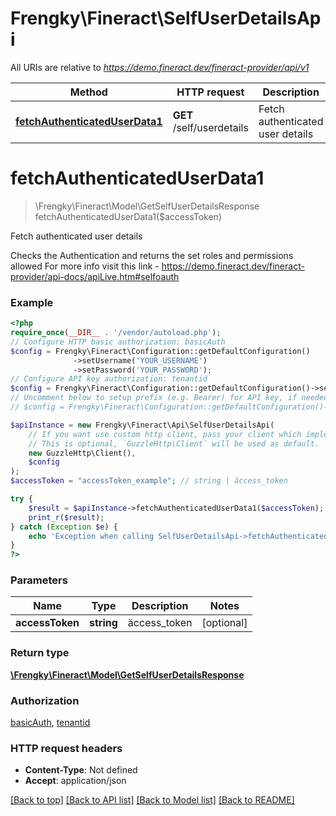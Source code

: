 # Frengky\Fineract\SelfUserDetailsApi

All URIs are relative to *https://demo.fineract.dev/fineract-provider/api/v1*

Method | HTTP request | Description
------------- | ------------- | -------------
[**fetchAuthenticatedUserData1**](SelfUserDetailsApi.md#fetchauthenticateduserdata1) | **GET** /self/userdetails | Fetch authenticated user details

# **fetchAuthenticatedUserData1**
> \Frengky\Fineract\Model\GetSelfUserDetailsResponse fetchAuthenticatedUserData1($accessToken)

Fetch authenticated user details

Checks the Authentication and returns the set roles and permissions allowed  For more info visit this link - https://demo.fineract.dev/fineract-provider/api-docs/apiLive.htm#selfoauth

### Example
```php
<?php
require_once(__DIR__ . '/vendor/autoload.php');
// Configure HTTP basic authorization: basicAuth
$config = Frengky\Fineract\Configuration::getDefaultConfiguration()
              ->setUsername('YOUR_USERNAME')
              ->setPassword('YOUR_PASSWORD');
// Configure API key authorization: tenantid
$config = Frengky\Fineract\Configuration::getDefaultConfiguration()->setApiKey('fineract-platform-tenantid', 'YOUR_API_KEY');
// Uncomment below to setup prefix (e.g. Bearer) for API key, if needed
// $config = Frengky\Fineract\Configuration::getDefaultConfiguration()->setApiKeyPrefix('fineract-platform-tenantid', 'Bearer');

$apiInstance = new Frengky\Fineract\Api\SelfUserDetailsApi(
    // If you want use custom http client, pass your client which implements `GuzzleHttp\ClientInterface`.
    // This is optional, `GuzzleHttp\Client` will be used as default.
    new GuzzleHttp\Client(),
    $config
);
$accessToken = "accessToken_example"; // string | äccess_token

try {
    $result = $apiInstance->fetchAuthenticatedUserData1($accessToken);
    print_r($result);
} catch (Exception $e) {
    echo 'Exception when calling SelfUserDetailsApi->fetchAuthenticatedUserData1: ', $e->getMessage(), PHP_EOL;
}
?>
```

### Parameters

Name | Type | Description  | Notes
------------- | ------------- | ------------- | -------------
 **accessToken** | **string**| äccess_token | [optional]

### Return type

[**\Frengky\Fineract\Model\GetSelfUserDetailsResponse**](../Model/GetSelfUserDetailsResponse.md)

### Authorization

[basicAuth](../../README.md#basicAuth), [tenantid](../../README.md#tenantid)

### HTTP request headers

 - **Content-Type**: Not defined
 - **Accept**: application/json

[[Back to top]](#) [[Back to API list]](../../README.md#documentation-for-api-endpoints) [[Back to Model list]](../../README.md#documentation-for-models) [[Back to README]](../../README.md)

